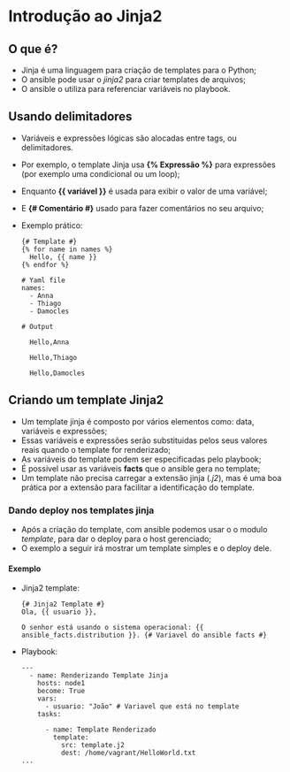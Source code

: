 # Introdução ao Jinja2

## O que é?

+ Jinja é uma linguagem para criação de templates para o Python;
+ O ansible pode usar o *jinja2* para criar templates de arquivos;
+ O ansible o utiliza para referenciar variáveis no playbook.

## Usando delimitadores

+ Variáveis e expressões lógicas são alocadas entre tags, ou delimitadores.
+ Por exemplo, o template Jinja usa **{% Expressão %}** para expressões (por exemplo uma condicional ou um loop); 
+ Enquanto **{{ variável }}** é usada para exibir o valor de uma variável;
+ E **{# Comentário #}** usado para fazer comentários no seu arquivo;
+ Exemplo prático:
  
  ```jinja2exmaple
  {# Template #}
  {% for name in names %}
    Hello, {{ name }}
  {% endfor %}

  # Yaml file
  names:
    - Anna
    - Thiago
    - Damocles

  # Output
  
    Hello,Anna

    Hello,Thiago

    Hello,Damocles
  ```

## Criando um template Jinja2

+ Um template jinja é composto por vários elementos como: data, variáveis e expressões;
+ Essas variáveis e expressões serão substituidas pelos seus valores reais quando o template for renderizado;
+ As variáveis do template podem ser especificadas pelo playbook;
+ É possivel usar as variáveis **facts** que o ansible gera no template;
+ Um template não precisa carregar a extensão jinja (*.j2*), mas é uma boa prática por a extensão para facilitar a identificação do template. 

### Dando deploy nos templates jinja

+ Após a criação do template, com ansible podemos usar o o modulo *template*, para dar o deploy para o host gerenciado;
+ O exemplo a seguir irá mostrar um template simples e o deploy dele.

#### Exemplo

+ Jinja2 template:
  
  ```jinjaTemplate
  {# Jinja2 Template #}
  Ola, {{ usuario }},
 
  O senhor está usando o sistema operacional: {{ ansible_facts.distribution }}. {# Variavel do ansible facts #}
  ```

+ Playbook:

  ```playbookTemplate
  ---       
    - name: Renderizando Template Jinja
      hosts: node1
      become: True
      vars:
        - usuario: "João" # Variavel que está no template
      tasks:
          
        - name: Template Renderizado
          template:
            src: template.j2
            dest: /home/vagrant/HelloWorld.txt
  ...
  ```
